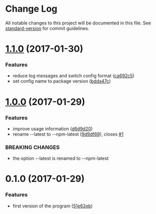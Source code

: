 # Change Log

All notable changes to this project will be documented in this file. See [standard-version](https://github.com/conventional-changelog/standard-version) for commit guidelines.

<a name="1.1.0"></a>
# [1.1.0](https://github.com/clebert/pkgname/compare/v1.0.0...v1.1.0) (2017-01-30)


### Features

* reduce log messages and switch config format ([ca692c5](https://github.com/clebert/pkgname/commit/ca692c5))
* set config name to package version ([bdda47c](https://github.com/clebert/pkgname/commit/bdda47c))



<a name="1.0.0"></a>
# [1.0.0](https://github.com/clebert/pkgname/compare/v0.1.0...v1.0.0) (2017-01-29)


### Features

* improve usage information ([d6d9d20](https://github.com/clebert/pkgname/commit/d6d9d20))
* rename --latest to --npm-latest ([9d9df69](https://github.com/clebert/pkgname/commit/9d9df69)), closes [#1](https://github.com/clebert/pkgname/issues/1)


### BREAKING CHANGES

* the option --latest is renamed to --npm-latest



<a name="0.1.0"></a>
# 0.1.0 (2017-01-29)


### Features

* first version of the program ([51e62eb](https://github.com/clebert/pkgname/commit/51e62eb))
